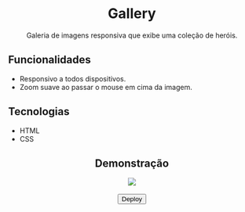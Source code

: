 <div align="center">
  <h1>Gallery</h1>
  <p>Galeria de imagens responsiva que exibe uma coleção de heróis.
  </p>
</div>

## Funcionalidades
- Responsivo a todos dispositivos.
- Zoom suave ao passar o mouse em cima da imagem.

## Tecnologias
- HTML  
- CSS  

<div align="center">
  <h2>Demonstração</h2>
  <img src="https://github.com/user-attachments/assets/abaf2691-be1d-4a3c-8a7e-fe27490d8674">
</div>

<div align="center">
  <a href="https://wangeloow.github.io/gallery/"><br>
    <button>Deploy</button>
  </a>
</div>

